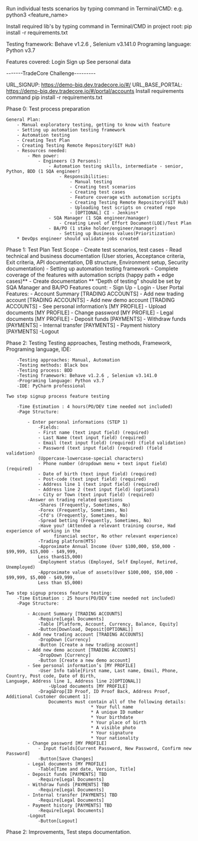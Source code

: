 Run individual tests scenarios by typing command in Terminal/CMD:
    e.g. python3 <feature_name>

Install required lib's by typing command in Terminal/CMD in project root:
    pip install -r requirements.txt

Testing framework: Behave v1.2.6 , Selenium v3.141.0
Programing language: Python v3.7

Features covered:
    Login
    Sign up
    See personal data


-------TradeCore Challenge---------


URL_SIGNUP: https://demo-biq.dev.tradecore.io/#/
URL_BASE_PORTAL: https://demo-biq.dev.tradecore.io/#/portal/accounts
Install requirements command   pip install -r requirements.txt

Phase 0: Test process preparation

	General Plan:
		- Manual exploratory testing, getting to know with feature
		- Setting up automation testing framework
		- Automation testing
		- Creating Test Plan
		- Creating Testing Remote Repository(GIT Hub) 
		- Resources needed:
			- Men power: 
				- Engineers (3 Persons):
					- Automation testing skills, intermediate - senior, Python, BDD (1 SQA engineer)
						- Responsibilities:
							- Manual testing 
							- Creating test scenarios 
							- Creating test cases
							- Feature coverage with automation scripts
							- Creating Testing Remote Repository(GIT Hub) 
							- Uploading test scripts on created repo
							- [OPTIONAL] CI - Jenkins*
					- SQA Manager (1 SQA engineer/manager)
						- Creating Level of Effort Document(LOE)/Test Plan
					- BA/PO (1 stake holder/engineer/manager)
						- Setting up Business values(Prioritization)
		* DevOps engineer should validate jobs created

Phase 1: Test Plan
	Test Scope
		- Create test scenarios, test cases
		- Read technical and business documentation (User stories, Acceptance criteria, Exit criteria, API documentation, 
            DB structure, Environment setup, Security documentation)
		- Setting up automation testing framework
		- Complete coverage of the features with automation scripts (happy path + edge cases)**
		- Create documentation
		 ** “Depth of testing” should be set by SQA Manager and BA/PO
	Features count:
		- Sign Up
		- Login
		- User Portal Features:
			- Account Summary [TRADING ACCOUNTS]
			- Add new trading account [TRADING ACCOUNTS]
			- Add new demo account [TRADING ACCOUNTS]
			- See personal information’s [MY PROFILE]
		        	- Upload documents [MY PROFILE]
			- Change password [MY PROFILE]
			- Legal documents [MY PROFILE]
			- Deposit funds [PAYMENTS]
			- Withdraw funds [PAYMENTS]
			- Internal transfer [PAYMENTS]
			- Payment history [PAYMENTS]
			-Logout
					
Phase 2: Testing
	Testing approaches, Testing methods, Framework, Programing language, IDE:
		
		-Testing approaches: Manual, Automation
		-Testing methods: Black box
		-Testing process: BDD
		-Testing framework: Behave v1.2.6 , Selenium v3.141.0
		-Programing language: Python v3.7
		-IDE: PyCharm professional

	Two step signup process feature testing
	
		-Time Estimation : 4 hours(PO/DEV time needed not included)
		-Page Structure:

			- Enter personal informations (STEP 1)
				-Fields:
				- First name (text input field) (required)
				- Last Name (text input field) (required)
				- Email (text input field) (required) (field validation)
				- Password (text input field) (required) (field validation) 
				(Uppercase-lowercase-special characters)
				- Phone number (dropdown menu + text input field) (required)
				- Date of birth (text input field) (required)
				- Post-code (text input field) (required)
				- Address line 1 (text input field) (required)
				- Address line 2 (text input field) (optional)
				- City or Town (text input field) (required)
			-Answer on trading related questions
				-Shares (Frequently, Sometimes, No)
				-Forex (Frequently, Sometimes, No)
				-Cfd's (Frequently, Sometimes, No)
				-Spread betting (Frequently, Sometimes, No)
				-Have you? (Attended a relevant training course, Had experience of working in the
				      financial sector, No other relevant experience)
				-Trading platform(MT5)
				-Approximate Annual Income (Over $100,000, $50,000 - $99,999, $15,000 - $49,999, 
				Less than$15,000)
				-Employment status (Employed, Self Employed, Retired, Unemployed)
				-Approximate value of assets(Over $100,000, $50,000 - $99,999, $5,000 - $49,999,
				Less than $5,000)

	Two step signup process feature testing:
		-Time Estimation : 25 hours(PO/DEV time needed not included)
		-Page Structure:

			- Account Summary [TRADING ACCOUNTS]
				-Require[Legal Documents]
				-Table [Platform, Account, Currency, Balance, Equity]
				-Button[Download, Deposit[OPTIONAL]]
			- Add new trading account [TRADING ACCOUNTS]
				-DropDown [Currency]
				-Button [Create a new trading account]
			- Add new demo account [TRADING ACCOUNTS]
				-DropDown [Currency]
				-Button [Create a new demo account]
			- See personal information’s [MY PROFILE]
				-User Info table[First name, Last name, Email, Phone, Country, Post code, Date of Birth,                                          Language, Address line 1, Address line 2[OPTIONAL]]
		        	-Upload documents [MY PROFILE]
				-Drag&Drop[ID Proof, ID Proof Back, Address Proof, Additional Customer document 1]:
					Documents must contain all of the following details:
                        			* Your full name
                        			* A unique ID number
                        			* Your birthdate
                        			* Your place of birth
                       				* A visible photo
                        			* Your signature
                        			* Your nationality
			- Change password [MY PROFILE]
				- Input fields[Current Password, New Password, Confirm new Password]
				-Button[Save Changes]
			- Legal documents [MY PROFILE]
				-Table[Time and date, Version, Title]
			- Deposit funds [PAYMENTS] TBD
				-Require[Legal Documents]
			- Withdraw funds [PAYMENTS] TBD
				-Require[Legal Documents]
			- Internal transfer [PAYMENTS] TBD
				-Require[Legal Documents]
			- Payment history [PAYMENTS] TBD
				-Require[Legal Documents]
			-Logout
				-Button[Logout]

Phase 2: Improvements, Test steps documentation.
